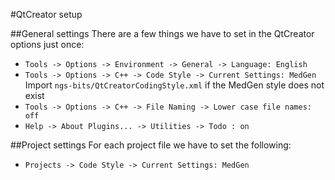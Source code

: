 #QtCreator setup

##General settings
There are a few things we have to set in the QtCreator options just once:

 * `Tools -> Options -> Environment -> General -> Language: English`
 * `Tools -> Options -> C++ -> Code Style -> Current Settings: MedGen`  
    Import `ngs-bits/QtCreatorCodingStyle.xml` if the MedGen style does not exist
 * `Tools -> Options -> C++ -> File Naming -> Lower case file names: off`
 * `Help -> About Plugins... -> Utilities -> Todo : on`

##Project settings
For each project file we have to set the following:
	
 * `Projects -> Code Style -> Current Settings: MedGen`

